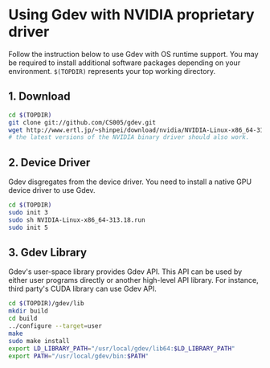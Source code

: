 # Using Gdev with NVIDIA proprietary driver

Follow the instruction below to use Gdev with OS runtime support. You
may be required to install additional software packages depending on
your environment. `$(TOPDIR)` represents your top working directory.

## 1. Download

```sh
cd $(TOPDIR)
git clone git://github.com/CS005/gdev.git
wget http://www.ertl.jp/~shinpei/download/nvidia/NVIDIA-Linux-x86_64-313.18.run
# the latest versions of the NVIDIA binary driver should also work.
```

## 2. Device Driver

Gdev disgregates from the device driver. You need to install a native
GPU device driver to use Gdev.

```sh
cd $(TOPDIR)
sudo init 3
sudo sh NVIDIA-Linux-x86_64-313.18.run
sudo init 5
```

## 3. Gdev Library

Gdev's user-space library provides Gdev API. This API can be used
by either user programs directly or another high-level API library.
For instance, third party's CUDA library can use Gdev API.

```sh
cd $(TOPDIR)/gdev/lib
mkdir build
cd build
../configure --target=user
make
sudo make install
export LD_LIBRARY_PATH="/usr/local/gdev/lib64:$LD_LIBRARY_PATH"
export PATH="/usr/local/gdev/bin:$PATH"
```
